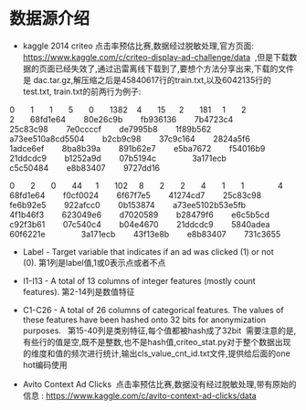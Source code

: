  # 数据源介绍

 * kaggle 2014 criteo 点击率预估比赛,数据经过脱敏处理,官方页面: https://www.kaggle.com/c/criteo-display-ad-challenge/data  ,但是下载数据的页面已经失效了,通过迅雷离线下载到了,要想个方法分享出来,下载的文件是 dac.tar.gz,解压缩之后是45840617行的train.txt,以及6042135行的test.txt,
train.txt的前两行为例子:

0       1       1       5       0       1382    4       15      2       181     1       2               2       68fd1e64        80e26c9b        fb936136        7b4723c4        25c83c98        7e0ccccf        de7995b8        1f89b562        a73ee510a8cd5504        b2cb9c98        37c9c164        2824a5f6        1adce6ef        8ba8b39a        891b62e7        e5ba7672        f54016b9        21ddcdc9        b1252a9d        07b5194c                3a171ecb        c5c50484        e8b83407        9727dd16


0       2       0       44      1       102     8       2       2       4       1       1               4       68fd1e64        f0cf0024        6f67f7e5        41274cd7        25c83c98        fe6b92e5        922afcc0        0b153874        a73ee5102b53e5fb        4f1b46f3        623049e6        d7020589        b28479f6        e6c5b5cd        c92f3b61        07c540c4        b04e4670        21ddcdc9        5840adea        60f6221e                3a171ecb        43f13e8b        e8b83407        731c3655


 * Label - Target variable that indicates if an ad was clicked (1) or not (0). 第1列是label值,1或0表示点或者不点
 * I1-I13 - A total of 13 columns of integer features (mostly count features). 第2-14列是数值特征
 * C1-C26 - A total of 26 columns of categorical features. The values of these features have been hashed onto 32 bits for anonymization purposes.   第15-40列是类别特征,每个值都被hash成了32bit
 需要注意的是,有些行的值是空,既不是整数,也不是hash值,criteo_stat.py对于整个数据出现的维度和值的频次进行统计,输出cls_value_cnt_id.txt文件,提供给后面的one hot编码使用




 * Avito Context Ad Clicks  点击率预估比赛,数据没有经过脱敏处理,带有原始的信息 : https://www.kaggle.com/c/avito-context-ad-clicks/data 
